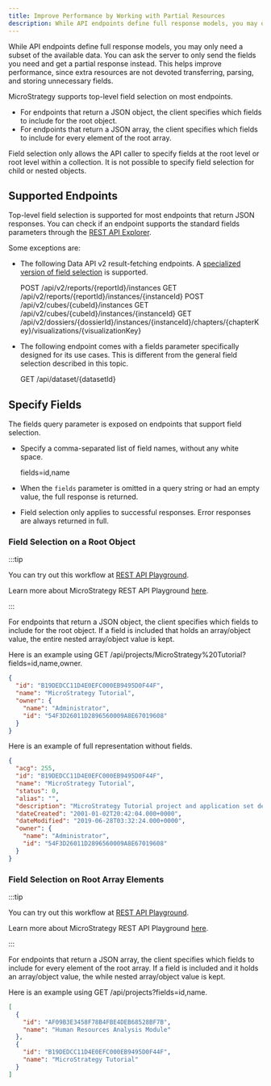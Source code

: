 ```yaml
---
title: Improve Performance by Working with Partial Resources
description: While API endpoints define full response models, you may only need a subset of the available data. You can ask the server to only send the fields you need and get a partial response instead. This helps improve performance, since extra resources are not devoted transferring, parsing, and storing unnecessary fields.
---
```


While API endpoints define full response models, you may only need a subset of the available data. You can ask the server to only send the fields you need and get a partial response instead. This helps improve performance, since extra resources are not devoted transferring, parsing, and storing unnecessary fields.

MicroStrategy supports top-level field selection on most endpoints.

- For endpoints that return a JSON object, the client specifies which fields to include for the root object.
- For endpoints that return a JSON array, the client specifies which fields to include for every element of the root array.

Field selection only allows the API caller to specify fields at the root level or root level within a collection. It is not possible to specify field selection for child or nested objects.

## Supported Endpoints

Top-level field selection is supported for most endpoints that return JSON responses. You can check if an endpoint supports the standard fields parameters through the [REST API Explorer](https://demo.microstrategy.com/MicroStrategyLibrary/api-docs/index.html).

Some exceptions are:

- The following Data API v2 result-fetching endpoints. A [specialized version of field selection](./field-selection-for-data-api-v2-result-fetching-endpoints.md) is supported.

  POST /api/v2/reports/{reportId}/instances GET /api/v2/reports/{reportId}/instances/{instanceId} POST /api/v2/cubes/{cubeId}/instances GET /api/v2/cubes/{cubeId}/instances/{instanceId} GET /api/v2/dossiers/{dossierId}/instances/{instanceId}/chapters/{chapterKey}/visualizations/{visualizationKey}

- The following endpoint comes with a fields parameter specifically designed for its use cases. This is different from the general field selection described in this topic.

  GET /api/dataset/{datasetId}

## Specify Fields

The fields query parameter is exposed on endpoints that support field selection.

- Specify a comma-separated list of field names, without any white space.

  fields=id,name

- When the `fields` parameter is omitted in a query string or had an empty value, the full response is returned.

- Field selection only applies to successful responses. Error responses are always returned in full.

### Field Selection on a Root Object

:::tip

You can try out this workflow at [REST API Playground](https://www.postman.com/microstrategysdk/workspace/microstrategy-rest-api/folder/16131298-6ea58912-5546-4576-a94b-01db9437118d?ctx=documentation).

Learn more about MicroStrategy REST API Playground [here](/docs/getting-started/playground.md).

:::

For endpoints that return a JSON object, the client specifies which fields to include for the root object. If a field is included that holds an array/object value, the entire nested array/object value is kept.

Here is an example using GET /api/projects/MicroStrategy%20Tutorial?fields=id,name,owner.

```json
{
  "id": "B19DEDCC11D4E0EFC000EB9495D0F44F",
  "name": "MicroStrategy Tutorial",
  "owner": {
    "name": "Administrator",
    "id": "54F3D26011D2896560009A8E67019608"
  }
}
```

Here is an example of full representation without fields.

```json
{
  "acg": 255,
  "id": "B19DEDCC11D4E0EFC000EB9495D0F44F",
  "name": "MicroStrategy Tutorial",
  "status": 0,
  "alias": "",
  "description": "MicroStrategy Tutorial project and application set designed to illustrate the platform's rich functionality. The theme is an Electronics, Books, Movies and Music store. Employees, Inventory, Finance, Product Sales and Suppliers are analyzed.",
  "dateCreated": "2001-01-02T20:42:04.000+0000",
  "dateModified": "2019-06-28T03:32:24.000+0000",
  "owner": {
    "name": "Administrator",
    "id": "54F3D26011D2896560009A8E67019608"
  }
}
```

### Field Selection on Root Array Elements

:::tip

You can try out this workflow at [REST API Playground](https://www.postman.com/microstrategysdk/workspace/microstrategy-rest-api/folder/16131298-2f86322d-d0b2-4005-881e-f8b878c83680?ctx=documentation).

Learn more about MicroStrategy REST API Playground [here](/docs/getting-started/playground.md).

:::

For endpoints that return a JSON array, the client specifies which fields to include for every element of the root array. If a field is included and it holds an array/object value, the while nested array/object value is kept.

Here is an example using GET /api/projects?fields=id,name.

```json
[
  {
    "id": "AF09B3E3458F78B4FBE4DEB68528BF7B",
    "name": "Human Resources Analysis Module"
  },
  {
    "id": "B19DEDCC11D4E0EFC000EB9495D0F44F",
    "name": "MicroStrategy Tutorial"
  }
]
```

